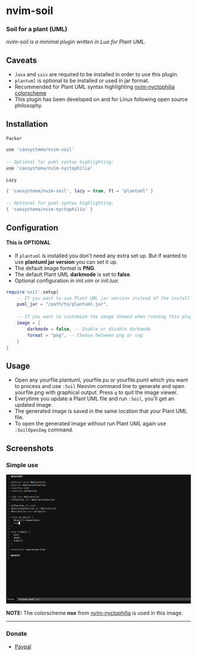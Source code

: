 # nvim-soil
### Soil for a plant (UML)
*nvim-soil is a minimal plugin written in Lua for Plant UML.*

## Caveats
- `Java` and `sxiv` are required to be installed in order to use this plugin.
- `plantuml` is optional to be installed or used in jar format.
- Recommended for Plant UML syntax highlighting [nvim-nyctophilia colorscheme](https://github.com/caosystema/nvim-nyctophilia)
- This plugin has been developed on and for Linux following open source philosophy.

## Installation
`Packer`
```lua
use 'caosystema/nvim-soil'

-- Optional for puml syntax highlighting:
use 'caosystema/nvim-nyctophilia'
```
`Lazy`
```lua
{ 'caosystema/nvim-soil', lazy = true, ft = "plantuml" }

-- Optional for puml syntax highlighting:
{ 'caosystema/nvim-nyctophilia' }
```

## Configuration
#### This is OPTIONAL
- If `plantuml` is installed you don't need any extra set up. But if wanted to use **plantuml jar version** you can set it up.
- The default image format is **PNG**. 
- The default Plant UML **darkmode** is set to **false**. 
- Optional configuration in *init.vim* or *init.lua*:
```lua
require'soil'.setup{ 
    -- If you want to use Plant UML jar version instead of the install version
    puml_jar = "/path/to/plantuml.jar",
    
    -- If you want to customize the image showed when running this plugin
    image = {
        darkmode = false, -- Enable or disable darkmode 
        format = "png", -- Choose between png or svg
    }
}
```

## Usage
- Open any yourfile.plantuml, yourfile.pu or yourfile.puml which you want to process and use `:Soil` Neovim command line to generate and open yourfile.png with graphical output. Press `q` to quit the image viewer.
- Everytime you update a Plant UML file and run `:Soil`, you'll get an updated image.
- The generated image is saved in the same location that your Plant UML file.
- To open the generated image without run Plant UML again use `:SoilOpenImg` command.

## Screenshots
### Simple use

<img src="https://github.com/caosystema/img/blob/master/nvim-soil/soil2.gif?raw=true" alt="soil" style="width:1000px;"/>

**NOTE:** The colorscheme **nox** from [nvim-nyctophilia](https://github.com/caosystema/nvim-nyctophilia) is used in this image.

---

### Donate
- [Paypal](https://www.paypal.com/donate/?hosted_button_id=FA7SGLSCT2H8G)
